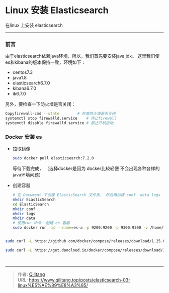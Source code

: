 # Linux 安装 Elasticsearch

在linux 上安装 elasticsearch
<!--more-->
---

### 前言

由于elasticsearch依赖java环境，所以，我们首先要安装java jdk。
这里我们使es和kibana的版本保持一致，环境如下：

- centos7.3
- java1.8
- elasticsearch6.7.0
- kibana6.7.0
- ik6.7.0

另外，要检查一下防火墙是否关闭：

```bash
Copyfirewall-cmd --state        # 检查防火墙是否关闭
systemctl stop firewalld.service    # 停止firewall
systemctl disable firewalld.service # 禁止开机启动
```

### Docker 安装 es

- 拉取镜像

  ```bash
  sudo docker pull elasticsearch:7.2.0
  ```

  等待下载完成， （选择docker是因为 docker比较轻便 不会出现各种各样的 java环境问题）

- 创建容器

  ```bash
  # 在 Document 下创建 ElasticSearch 文件夹， 然后再创建 conf  data logs  文件夹 用于放置 es的数据， 配置 ， 日志文件
  mkdir ELasticSearch
  cd ElasticSearch
  mkdir conf
  mkdir logs
  mkdir data
  # 使用run 命令  创建 es 容器
  sudo docker run -id --name=es-a -p 9200:9200 -p 9300:9300 -v /home/zhang/Documents/ElasticSearch/data/data-a:/usr/share/elasticsearch/data -v /home/zhang/Documents/ElasticSearch/config/el-a.yml:/usr/share/elasticsearch/config/elasticsearch.yml -v /home/zhang/Documents/ElasticSearch/config/jvm.options:/usr/share/elasticsearch/config/jvm.options -e "discovery.type=single-node" -e "ES_JAVA_OPTS= -Xms1024m -Xmx1024m" elasticsearch:7.2.0
  
  
  
  ```
  

```bash
sudo curl -L https://github.com/docker/compose/releases/download/1.25.0-rc2/docker-compose-Linux-x86_64 -o /usr/local/bin/docker-composesudo chmod +x /usr/local/bin/docker-compose

sudo curl -L https://get.daocloud.io/docker/compose/releases/download/1.25.0-rc2/docker-compose-Linux-x86_64 -o /usr/local/bin/docker-composesudo chmod +x /usr/local/bin/docker-compose
    



```













---

> 作者: [Qilitang](https://github.com/qilitang)  
> URL: https://www.qilitang.top/posts/elasticsearch-03-linux%E5%AE%89%E8%A3%85/  

